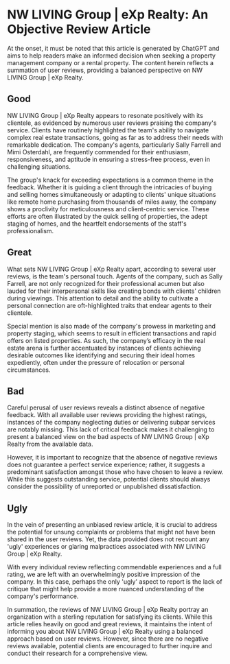 # NW LIVING Group | eXp Realty: An Objective Review Article

At the onset, it must be noted that this article is generated by ChatGPT and aims to help readers make an informed decision when seeking a property management company or a rental property. The content herein reflects a summation of user reviews, providing a balanced perspective on NW LIVING Group | eXp Realty.

## Good

NW LIVING Group | eXp Realty appears to resonate positively with its clientele, as evidenced by numerous user reviews praising the company's service. Clients have routinely highlighted the team's ability to navigate complex real estate transactions, going as far as to address their needs with remarkable dedication. The company's agents, particularly Sally Farrell and Mimi Osterdahl, are frequently commended for their enthusiasm, responsiveness, and aptitude in ensuring a stress-free process, even in challenging situations.

The group's knack for exceeding expectations is a common theme in the feedback. Whether it is guiding a client through the intricacies of buying and selling homes simultaneously or adapting to clients' unique situations like remote home purchasing from thousands of miles away, the company shows a proclivity for meticulousness and client-centric service. These efforts are often illustrated by the quick selling of properties, the adept staging of homes, and the heartfelt endorsements of the staff's professionalism.

## Great

What sets NW LIVING Group | eXp Realty apart, according to several user reviews, is the team's personal touch. Agents of the company, such as Sally Farrell, are not only recognized for their professional acumen but also lauded for their interpersonal skills like creating bonds with clients' children during viewings. This attention to detail and the ability to cultivate a personal connection are oft-highlighted traits that endear agents to their clientele.

Special mention is also made of the company's prowess in marketing and property staging, which seems to result in efficient transactions and rapid offers on listed properties. As such, the company’s efficacy in the real estate arena is further accentuated by instances of clients achieving desirable outcomes like identifying and securing their ideal homes expediently, often under the pressure of relocation or personal circumstances.

## Bad

Careful perusal of user reviews reveals a distinct absence of negative feedback. With all available user reviews providing the highest ratings, instances of the company neglecting duties or delivering subpar services are notably missing. This lack of critical feedback makes it challenging to present a balanced view on the bad aspects of NW LIVING Group | eXp Realty from the available data.

However, it is important to recognize that the absence of negative reviews does not guarantee a perfect service experience; rather, it suggests a predominant satisfaction amongst those who have chosen to leave a review. While this suggests outstanding service, potential clients should always consider the possibility of unreported or unpublished dissatisfaction.

## Ugly

In the vein of presenting an unbiased review article, it is crucial to address the potential for unsung complaints or problems that might not have been shared in the user reviews. Yet, the data provided does not recount any 'ugly' experiences or glaring malpractices associated with NW LIVING Group | eXp Realty. 

With every individual review reflecting commendable experiences and a full rating, we are left with an overwhelmingly positive impression of the company. In this case, perhaps the only 'ugly' aspect to report is the lack of critique that might help provide a more nuanced understanding of the company's performance.

In summation, the reviews of NW LIVING Group | eXp Realty portray an organization with a sterling reputation for satisfying its clients. While this article relies heavily on good and great reviews, it maintains the intent of informing you about NW LIVING Group | eXp Realty using a balanced approach based on user reviews. However, since there are no negative reviews available, potential clients are encouraged to further inquire and conduct their research for a comprehensive view.